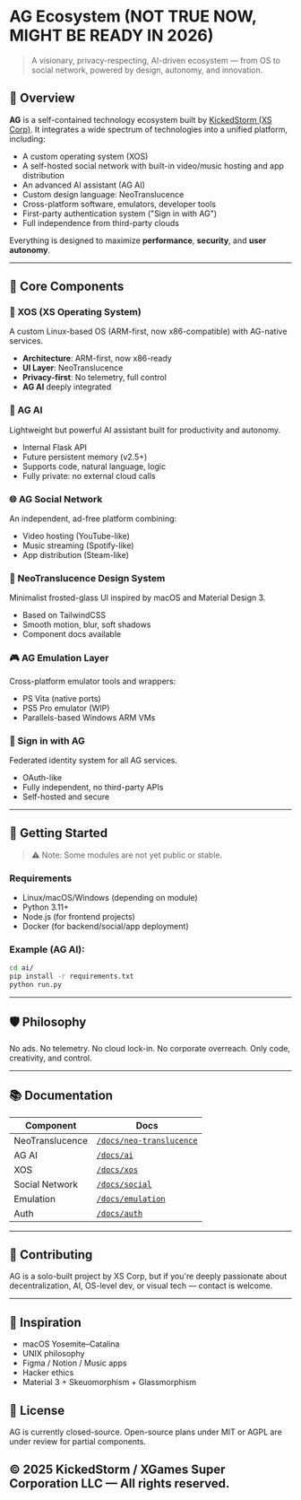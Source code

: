 # AG Ecosystem (NOT TRUE NOW, MIGHT BE READY IN 2026)

> A visionary, privacy-respecting, AI-driven ecosystem — from OS to social network, powered by design, autonomy, and innovation.

## 🔮 Overview

**AG** is a self-contained technology ecosystem built by [KickedStorm (XS Corp)](https://xs-corp.github.io/AG-Static/). It integrates a wide spectrum of technologies into a unified platform, including:

- A custom operating system (XOS)
- A self-hosted social network with built-in video/music hosting and app distribution
- An advanced AI assistant (AG AI)
- Custom design language: NeoTranslucence
- Cross-platform software, emulators, developer tools
- First-party authentication system ("Sign in with AG")
- Full independence from third-party clouds

Everything is designed to maximize **performance**, **security**, and **user autonomy**.

---

## 🧩 Core Components

### 🔧 XOS (XS Operating System)

A custom Linux-based OS (ARM-first, now x86-compatible) with AG-native services.

- **Architecture**: ARM-first, now x86-ready
- **UI Layer**: NeoTranslucence
- **Privacy-first**: No telemetry, full control
- **AG AI** deeply integrated

### 🧠 AG AI

Lightweight but powerful AI assistant built for productivity and autonomy.

- Internal Flask API
- Future persistent memory (v2.5+)
- Supports code, natural language, logic
- Fully private: no external cloud calls

### 🌐 AG Social Network

An independent, ad-free platform combining:

- Video hosting (YouTube-like)
- Music streaming (Spotify-like)
- App distribution (Steam-like)

### 🎨 NeoTranslucence Design System

Minimalist frosted-glass UI inspired by macOS and Material Design 3.

- Based on TailwindCSS
- Smooth motion, blur, soft shadows
- Component docs available

### 🎮 AG Emulation Layer

Cross-platform emulator tools and wrappers:

- PS Vita (native ports)
- PS5 Pro emulator (WIP)
- Parallels-based Windows ARM VMs

### 🔐 Sign in with AG

Federated identity system for all AG services.

- OAuth-like
- Fully independent, no third-party APIs
- Self-hosted and secure

---

## 🚀 Getting Started

> ⚠️ Note: Some modules are not yet public or stable.

### Requirements

- Linux/macOS/Windows (depending on module)
- Python 3.11+
- Node.js (for frontend projects)
- Docker (for backend/social/app deployment)

### Example (AG AI):

```bash
cd ai/
pip install -r requirements.txt
python run.py
```
---

## 🛡 Philosophy

No ads.
No telemetry.
No cloud lock-in.
No corporate overreach.
Only code, creativity, and control.

---

## 📚 Documentation

| Component       | Docs                                                |
| --------------- | --------------------------------------------------- |
| NeoTranslucence | [`/docs/neo-translucence`](./docs/neo-translucence) |
| AG AI           | [`/docs/ai`](./docs/ai)                             |
| XOS             | [`/docs/xos`](./docs/xos)                           |
| Social Network  | [`/docs/social`](./docs/social)                     |
| Emulation       | [`/docs/emulation`](./docs/emulation)               |
| Auth            | [`/docs/auth`](./docs/auth)                         |

---

## 🤝 Contributing

AG is a solo-built project by XS Corp, but if you're deeply passionate about decentralization, AI, OS-level dev, or visual tech — contact is welcome.

---

## 🧠 Inspiration

- macOS Yosemite–Catalina
- UNIX philosophy
- Figma / Notion / Music apps
- Hacker ethics
- Material 3 + Skeuomorphism + Glassmorphism

## 📜 License

AG is currently closed-source. Open-source plans under MIT or AGPL are under review for partial components.

## © 2025 KickedStorm / XGames Super Corporation LLC — All rights reserved.
